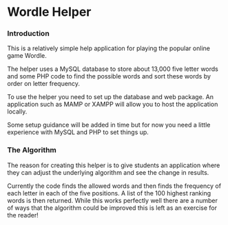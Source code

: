 # Wordle Helper

### Introduction

This is a relatively simple help application for playing the popular online game Wordle.

The helper uses a MySQL database to store about 13,000 five letter words and some PHP code to find the possible words and sort these words by order on letter frequency.

To use the helper you need to set up the database and web package. An application such as MAMP or XAMPP will allow you to host the application locally.

Some setup guidance will be added in time but for now you need a little experience with MySQL and PHP to set things up.

### The Algorithm

The reason for creating this helper is to give students an application where they can adjust the underlying algorithm and see the change in results.

Currently the code finds the allowed words and then finds the frequency of each letter in each of the five positions. A list of the 100 highest ranking words is then returned. While this works perfectly well there are a number of ways that the algorithm could be improved this is left as an exercise for the reader!